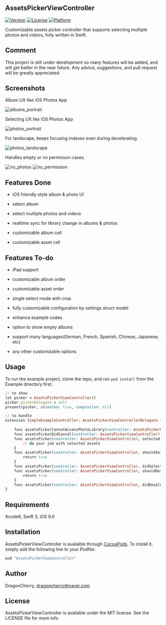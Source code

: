 ## AssetsPickerViewController

[![Version](https://img.shields.io/cocoapods/v/AssetsPickerViewController.svg?style=flat)](http://cocoapods.org/pods/AssetsPickerViewController)
[![License](https://img.shields.io/cocoapods/l/AssetsPickerViewController.svg?style=flat)](http://cocoapods.org/pods/AssetsPickerViewController)
[![Platform](https://img.shields.io/cocoapods/p/AssetsPickerViewController.svg?style=flat)](http://cocoapods.org/pods/AssetsPickerViewController)

Customizable assets picker controller that supports selecting multiple photos and videos, fully written in Swift.


## Comment

This project is still under development so many features will be added, and will get better in the near future.
Any advice, suggestions, and pull request will be greatly appreciated.


## Screenshots

Album UX like iOS Photos App

![albums_portrait](https://cloud.githubusercontent.com/assets/20486591/26525542/43036a42-4395-11e7-98f0-5bf3f40f923d.PNG)


Selecting UX like iOS Photos App

![photos_portrait](https://cloud.githubusercontent.com/assets/20486591/26525538/42b1d6dc-4395-11e7-9c16-b9abdb2e9247.PNG)


For landscape, keeps focusing indexes even during decelerating.

![photos_landscape](https://cloud.githubusercontent.com/assets/20486591/26525541/42f44f4e-4395-11e7-80e2-e1dd890a4d16.PNG)


Handles empty or no permisson cases.

![no_photos](https://cloud.githubusercontent.com/assets/20486591/26525540/42f25e82-4395-11e7-9dc2-73e04bcc9f00.PNG)
![no_permission](https://cloud.githubusercontent.com/assets/20486591/26525539/42e6759a-4395-11e7-9bae-1b90f6d3ec44.PNG)


## Features Done

- iOS friendly style album & photo UI

- select album

- select multiple photos and videos

- realtime sync for library change in albums & photos

- customizable album cell

- customizable asset cell


## Features To-do

- iPad support

- customizable album order

- customizable asset order

- single select mode with crop

- fully customizable configuration by settings struct model

- enhance example codes

- option to show empty albums

- support many languages(German, French, Spanish, Chinese, Japanese, etc)

- any other customizable options


## Usage

To run the example project, clone the repo, and run `pod install` from the Example directory first.

```ruby
// to show
let picker = AssetsPickerViewController()
picker.pickerDelegate = self
present(picker, animated: true, completion: nil)

// to handle
extension SimpleExampleController: AssetsPickerViewControllerDelegate {
    
    func assetsPickerCannotAccessPhotoLibrary(controller: AssetsPickerViewController) {}
    func assetsPickerDidCancel(controller: AssetsPickerViewController) {}
    func assetsPicker(controller: AssetsPickerViewController, selected assets: [PHAsset]) {
        // do your job with selected assets
    }
    func assetsPicker(controller: AssetsPickerViewController, shouldSelect asset: PHAsset, at indexPath: IndexPath) -> Bool {
        return true
    }
    func assetsPicker(controller: AssetsPickerViewController, didSelect asset: PHAsset, at indexPath: IndexPath) {}
    func assetsPicker(controller: AssetsPickerViewController, shouldDeselect asset: PHAsset, at indexPath: IndexPath) -> Bool {
        return true
    }
    func assetsPicker(controller: AssetsPickerViewController, didDeselect asset: PHAsset, at indexPath: IndexPath) {}
}
```

## Requirements

Xcode8, Swift 3, iOS 9.0


## Installation

AssetsPickerViewController is available through [CocoaPods](http://cocoapods.org). To install
it, simply add the following line to your Podfile:

```ruby
pod "AssetsPickerViewController"
```

## Author

DragonCherry, dragoncherry@naver.com


## License

AssetsPickerViewController is available under the MIT license. See the LICENSE file for more info.
